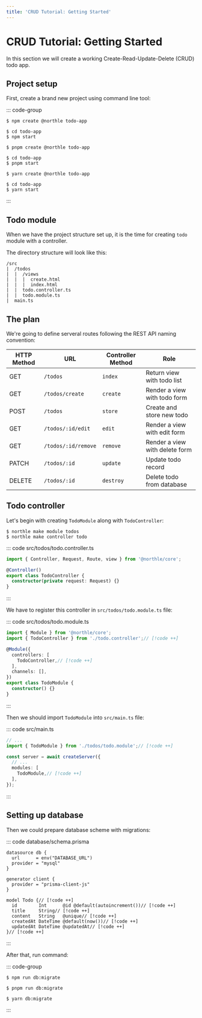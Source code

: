 ```yaml
---
title: 'CRUD Tutorial: Getting Started'
---
```


# CRUD Tutorial: Getting Started

In this section we will create a working Create-Read-Update-Delete (CRUD) todo app.

## Project setup

First, create a brand new project using command line tool:

::: code-group
```shell [npm]
$ npm create @northle todo-app

$ cd todo-app
$ npm start
```

```shell [pnpm]
$ pnpm create @northle todo-app

$ cd todo-app
$ pnpm start
```

```shell [yarn]
$ yarn create @northle todo-app

$ cd todo-app
$ yarn start
```
:::

## Todo module

When we have the project structure set up, it is the time for creating `todo` module with a controller.

The directory structure will look like this:

```
/src
|  /todos
|  |  /views
|  |  |  create.html
|  |  |  index.html
|  |  todo.controller.ts
|  |  todo.module.ts
|  main.ts
```

## The plan

We're going to define serveral routes following the REST API naming convention:

| HTTP Method   | URL                 | Controller Method  | Role                           |
| ------------- | ------------------- | ------------------ | ------------------------------ |
| GET           | `/todos`            | `index`            | Return view with todo list     |
| GET           | `/todos/create`     | `create`           | Render a view with todo form   |
| POST          | `/todos`            | `store`            | Create and store new todo      |
| GET           | `/todos/:id/edit`   | `edit`             | Render a view with edit form   |
| GET           | `/todos/:id/remove` | `remove`           | Render a view with delete form |
| PATCH         | `/todos/:id`        | `update`           | Update todo record             |
| DELETE        | `/todos/:id`        | `destroy`          | Delete todo from database      |

## Todo controller

Let's begin with creating `TodoModule` along with `TodoController`:

```shell
$ northle make module todos
$ northle make controller todo
```

::: code src/todos/todo.controller.ts
```ts
import { Controller, Request, Route, view } from '@northle/core';

@Controller()
export class TodoController {
  constructor(private request: Request) {}
}
```
:::

We have to register this controller in `src/todos/todo.module.ts` file:

::: code src/todos/todo.module.ts
```ts
import { Module } from '@northle/core';
import { TodoController } from './todo.controller';// [!code ++]

@Module({
  controllers: [
    TodoController,// [!code ++]
  ],
  channels: [],
})
export class TodoModule {
  constructor() {}
}
```
:::

Then we should import `TodoModule` into `src/main.ts` file:

::: code src/main.ts
```ts
// ...
import { TodoModule } from './todos/todo.module';// [!code ++]

const server = await createServer({
  // ...
  modules: [
    TodoModule,// [!code ++]
  ],
});
```
:::

## Setting up database

Then we could prepare database scheme with migrations:

::: code database/schema.prisma
```prisma
datasource db {
  url      = env("DATABASE_URL")
  provider = "mysql"
}

generator client {
  provider = "prisma-client-js"
}

model Todo {// [!code ++]
  id        Int      @id @default(autoincrement())// [!code ++]
  title     String// [!code ++]
  content   String   @unique// [!code ++]
  createdAt DateTime @default(now())// [!code ++]
  updatedAt DateTime @updatedAt// [!code ++]
}// [!code ++]
```
:::

After that, run command:

::: code-group
```shell [npm]
$ npm run db:migrate
```

```shell [pnpm]
$ pnpm run db:migrate
```

```shell [yarn]
$ yarn db:migrate
```
:::
